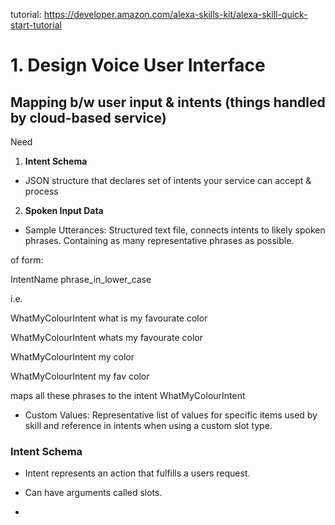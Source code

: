 tutorial: https://developer.amazon.com/alexa-skills-kit/alexa-skill-quick-start-tutorial

# 1. Design Voice User Interface

## Mapping b/w user input & intents (things handled by cloud-based service)

Need

1. **Intent Schema**

 - JSON structure that declares set of intents your service can accept & process

2. **Spoken Input Data**

 - Sample Utterances: Structured text file, connects intents to likely spoken phrases. Containing as many representative  phrases as possible.

of form:

IntentName phrase_in_lower_case

i.e.

WhatMyColourIntent what is my favourate color

WhatMyColourIntent whats my favourate color

WhatMyColourIntent my color

WhatMyColourIntent my fav color

maps all these phrases to the intent WhatMyColourIntent

- Custom Values: Representative list of values for specific items used by skill and reference in intents when using a custom slot type.

### Intent Schema

- Intent represents an action that fulfills a users request. 
 
- Can have arguments called slots.

- 

